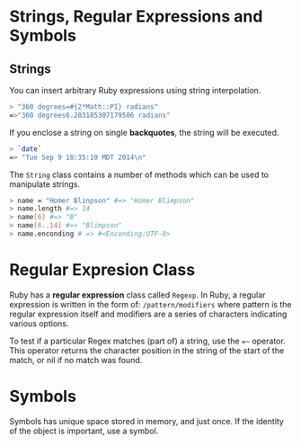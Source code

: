 # Strings, Regular Expressions and Symbols

## Strings

You can insert arbitrary Ruby expressions using string interpolation.

```bash
> "360 degrees=#{2*Math::PI} radians"
=>"360 degrees6.283185307179586 radians"
```

If you enclose a string on single **backquotes**, the string will be executed.
```bash
> `date`
=> "Tue Sep 9 18:35:10 MDT 2014\n"
```

The `String` class contains a number of methods which can be used to manipulate
strings.

```bash
> name = "Homer Blinpson" #=> "Homer Blimpson"
> name.length #=> 14
> name[6] #=> "B"
> name[6..14] #=> "Blimpson"
> name.enconding # => #<Enconding:UTF-8>
```

# Regular Expresion Class

Ruby has a **regular expression** class called `Regexp`. In Ruby, a regular
expression is written in the form of: `/pattern/modifiers` where pattern is the
regular expression itself and modifiers are a series of characters indicating
various options.

To test if a particular Regex matches (part of) a string, use the `=~` operator.
This operator returns the character position in the string of the start of the
match, or nil if no match was found.

# Symbols

Symbols has unique space stored in memory, and just once. If the identity of the
object is important, use a symbol.
